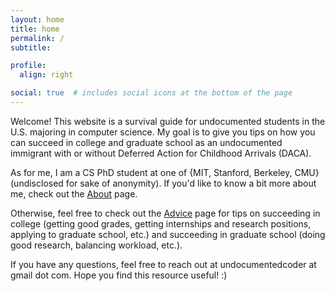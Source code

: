 ```yaml
---
layout: home
title: home
permalink: /
subtitle:

profile:
  align: right

social: true  # includes social icons at the bottom of the page
---
```


Welcome! This website is a survival guide for undocumented students in the U.S. majoring in computer science. My goal is to give you tips on how you can succeed in college and graduate school as an undocumented immigrant with or without Deferred Action for Childhood Arrivals (DACA).

As for me, I am a CS PhD student at one of {MIT, Stanford, Berkeley, CMU} (undisclosed for sake of anonymity). If you'd like to know a bit more about me, check out the [About]({{site.baseurl}}/about) page.

Otherwise, feel free to check out the [Advice]({{site.baseurl}}/advice) page for tips on succeeding in college (getting good grades, getting internships and research positions, applying to graduate school, etc.) and succeeding in graduate school (doing good research, balancing workload, etc.).

If you have any questions, feel free to reach out at undocumentedcoder at gmail dot com. Hope you find this resource useful! :)